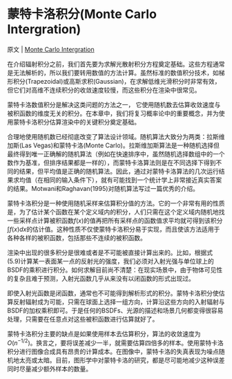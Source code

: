 # 蒙特卡洛积分(Monte Carlo Intergration)

原文 | [Monte Carlo Intergration](http://www.pbr-book.org/3ed-2018/Monte_Carlo_Integration.html)

在介绍辐射积分之前，我们首先要为求解光散射积分方程奠定基础。这些方程通常是无法解析的，所以我们要转用数值的方法计算。虽然标准的数值积分技术，如梯形积分(Trapezoidal)或高斯求积(Gaussian)，在求解低维光滑积分时非常有效，但它们对高维不连续积分的收敛速度较慢，而这些积分在渲染中很常见。

蒙特卡洛数值积分是解决这类问题的方法之一， 它使用随机数去估算收敛速度与被积函数的维度无关的积分。在本章中，我们将复习概率论中的重要概念，并为使用蒙特卡洛积分估算渲染中的关键积分奠定基础。

合理地使用随机数已经彻底改变了算法设计领域。随机算法大致分为两类：拉斯维加斯(Las Vegas)和蒙特卡洛(Monte Carlo)。拉斯维加斯算法是一种随机选择但最终得到唯一正确解的随机算法（例如在快速排序中，虽然随机选择数组中的一个数作为基准，但排序结果都是一样的），而蒙特卡洛算法则是在不同选择下得到不同的结果，但平均值是正确的随机算法。因此，通过对蒙特卡洛算法的几次运行结果求均值（在相同的输入条件下），就有可能找到一个统计学上非常接近真实答案的结果。Motwani和Raghavan(1995)对随机算法写过一篇优秀的介绍。

蒙特卡洛积分是一种使用随机采样来估算积分值的方法。它的一个非常有用的性质是，为了估计某个函数在某个定义域内的积分，人们只需在这个定义域内随机地找一些采样点计算被积函数$f(x)$的值再把所有采样点的函数值求平均就可得到该积分$\int f(x)dx$的估计值。这种性质不仅使蒙特卡洛积分易于实现，而且使该方法适用于各种各样的被积函数，包括那些不连续的被积函数。

渲染中出现的很多积分是很难或者是不可能被直接计算出来的。比如，根据式(5.9)计算某一表面某一点的反射光的强度，我们必须对入射光强与单位球上的BSDF的乘积进行积分。如何求解目前尚不清楚：在现实场景中，由于物体可见性的复杂且难于预测，入射光函数几乎从来没有以闭函数的形式出现过。

即使入射光函数是闭函数，通常也不可能得到解析形式的积分。蒙特卡洛积分使估算反射辐射成为可能，只需在球面上选择一组方向，计算沿这些方向的入射辐射与BSDF的加权乘积即可。于是任何的BSDFs、光源的描述和场景几何都变得很容易处理，只需要在任意点对这些被积函数进行估算就好了。

蒙特卡洛积分主要的缺点是如果使用样本去估算积分，算法的收敛速度为$O(n^{-1/2})$。换言之，要将误差减少一半，就需要估算四倍多的样本。使用蒙特卡洛积分进行图像合成具有昂贵的计算成本。在图像中，蒙特卡洛的失真表现为噪点随机地太亮或太暗。目前，图形学中对蒙特卡洛的研究，都是尽可能地减少这种误差同时尽量减少额外样本的数量。

